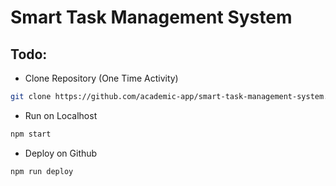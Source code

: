 # Smart Task Management System
## Todo:
* Clone Repository (One Time Activity)
```bash
git clone https://github.com/academic-app/smart-task-management-system.git
```
* Run on Localhost
```bash
npm start
```
* Deploy on Github
```bash
npm run deploy
```
